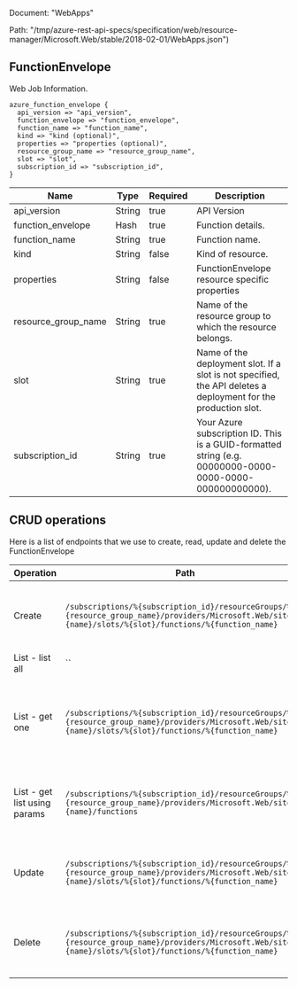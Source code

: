 Document: "WebApps"


Path: "/tmp/azure-rest-api-specs/specification/web/resource-manager/Microsoft.Web/stable/2018-02-01/WebApps.json")

## FunctionEnvelope

Web Job Information.

```puppet
azure_function_envelope {
  api_version => "api_version",
  function_envelope => "function_envelope",
  function_name => "function_name",
  kind => "kind (optional)",
  properties => "properties (optional)",
  resource_group_name => "resource_group_name",
  slot => "slot",
  subscription_id => "subscription_id",
}
```

| Name        | Type           | Required       | Description       |
| ------------- | ------------- | ------------- | ------------- |
|api_version | String | true | API Version |
|function_envelope | Hash | true | Function details. |
|function_name | String | true | Function name. |
|kind | String | false | Kind of resource. |
|properties | String | false | FunctionEnvelope resource specific properties |
|resource_group_name | String | true | Name of the resource group to which the resource belongs. |
|slot | String | true | Name of the deployment slot. If a slot is not specified, the API deletes a deployment for the production slot. |
|subscription_id | String | true | Your Azure subscription ID. This is a GUID-formatted string (e.g. 00000000-0000-0000-0000-000000000000). |



## CRUD operations

Here is a list of endpoints that we use to create, read, update and delete the FunctionEnvelope

| Operation | Path | Verb | Description | OperationID |
| ------------- | ------------- | ------------- | ------------- | ------------- |
|Create|`/subscriptions/%{subscription_id}/resourceGroups/%{resource_group_name}/providers/Microsoft.Web/sites/%{name}/slots/%{slot}/functions/%{function_name}`|Put|Create function for web site, or a deployment slot.|WebApps_CreateInstanceFunctionSlot|
|List - list all|``||||
|List - get one|`/subscriptions/%{subscription_id}/resourceGroups/%{resource_group_name}/providers/Microsoft.Web/sites/%{name}/slots/%{slot}/functions/%{function_name}`|Get|Get function information by its ID for web site, or a deployment slot.|WebApps_GetInstanceFunctionSlot|
|List - get list using params|`/subscriptions/%{subscription_id}/resourceGroups/%{resource_group_name}/providers/Microsoft.Web/sites/%{name}/functions`|Get|List the functions for a web site, or a deployment slot.|WebApps_ListFunctions|
|Update|`/subscriptions/%{subscription_id}/resourceGroups/%{resource_group_name}/providers/Microsoft.Web/sites/%{name}/slots/%{slot}/functions/%{function_name}`|Put|Create function for web site, or a deployment slot.|WebApps_CreateInstanceFunctionSlot|
|Delete|`/subscriptions/%{subscription_id}/resourceGroups/%{resource_group_name}/providers/Microsoft.Web/sites/%{name}/slots/%{slot}/functions/%{function_name}`|Delete|Delete a function for web site, or a deployment slot.|WebApps_DeleteInstanceFunctionSlot|
